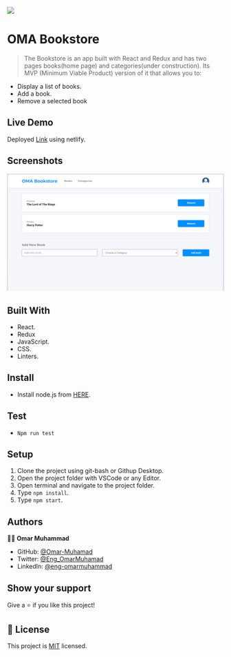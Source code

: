 ![](https://img.shields.io/badge/Microverse-blueviolet)
# OMA Bookstore

> The Bookstore is an app built with React and Redux and has two pages books(home page) and categories(under construction). Its MVP (Minimum Viable Product) version of it that allows you to:
- Display a list of books.
- Add a book.
- Remove a selected book

## Live Demo

Deployed [Link](https://oma-bookstore.netlify.app/) using netlify.

## Screenshots

![screenshot](./Screenshot-1.png)

## Built With

- React.
- Redux
- JavaScript.
- CSS.
- Linters.

## Install

- Install node.js from [HERE](https://nodejs.org/en/).

## Test

- `Npm run test`
  
## Setup

1. Clone the project using git-bash or Githup Desktop.
2. Open the project folder with VSCode or any Editor.
3. Open terminal and navigate to the project folder.
4. Type `npm install`.
5. Type `npm start`.

## Authors

👨‍💻 **Omar Muhammad**

- GitHub: [@Omar-Muhamad](https://github.com/Omar-Muhamad)
- Twitter: [@Eng_OmarMuhamad](https://twitter.com/Eng_OmarMuhamad)
- LinkedIn: [@eng-omarmuhammad](https://www.linkedin.com/in/eng-omarmuhammad/)

## Show your support

Give a ⭐️ if you like this project!
## 📝 License

This project is [MIT](./MIT.md) licensed.
